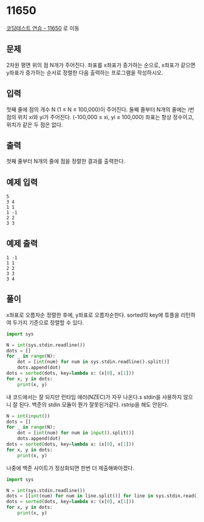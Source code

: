 # 11650

[코딩테스트 연습 - 11650][1] 로 이동

## 문제

2차원 평면 위의 점 N개가 주어진다. 좌표를 x좌표가 증가하는 순으로, x좌표가 같으면 y좌표가 증가하는 순서로 정렬한 다음 출력하는 프로그램을 작성하시오.

## 입력

첫째 줄에 점의 개수 N (1 ≤ N ≤ 100,000)이 주어진다. 둘째 줄부터 N개의 줄에는 i번점의 위치 xi와 yi가 주어진다. (-100,000 ≤ xi, yi ≤ 100,000) 좌표는 항상 정수이고, 위치가 같은 두 점은 없다.

## 출력

첫째 줄부터 N개의 줄에 점을 정렬한 결과를 출력한다.

## 예제 입력

```
5
3 4
1 1
1 -1
2 2
3 3

```

## 예제 출력

```
1 -1
1 1
2 2
3 3
3 4

```

## 풀이

x좌표로 오름차순 정렬한 후에, y좌표로 오름차순한다.
sorted의 key에 튜플을 리턴하여 두가지 기준으로 정렬할 수 있다.

```python
import sys

N = int(sys.stdin.readline())
dots = []
for _ in range(N):
    dot = [int(num) for num in sys.stdin.readline().split()]
    dots.append(dot)
dots = sorted(dots, key=lambda x: (x[0], x[1]))
for x, y in dots:
    print(x, y)

```

내 코드에서는 잘 되지만 런타임 에러(NZEC)가 자꾸 나온다.s
stdin을 사용하지 않으니 잘 된다.
백준의 stdin 모듈이 뭔가 잘못된거같다.
rstrip을 해도 안된다.

```python
N = int(input())
dots = []
for _ in range(N):
    dot = [int(num) for num in input().split()]
    dots.append(dot)
dots = sorted(dots, key=lambda x: (x[0], x[1]))
for x, y in dots:
    print(x, y)

```

나중에 백준 사이트가 정상화되면 한번 더 제출해봐야겠다.

```python
import sys

N = int(sys.stdin.readline())
dots = [[int(num) for num in line.split()] for line in sys.stdin.read().split("\n")]
dots = sorted(dots, key=lambda x: (x[0], x[1]))
for x, y in dots:
    print(x, y)

```

[1]: https://www.acmicpc.net/problem/11650
